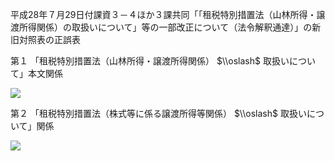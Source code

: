 平成28年７月29日付課資３－４ほか３課共同「「租税特別措置法（山林所得・譲渡所得関係）の取扱いについて」等の一部改正について（法令解釈通達）」の新旧対照表の正誤表

第１ 「租税特別措置法（山林所得・譲渡所得関係） $\\oslash$ 取扱いについて」本文関係

![](https://www.nta.go.jp/tmp/db5183c2-adcf-4239-b270-9aa9d0187318/images/a941f74ae4876585e6a3c79abb17367480f4f76bf4a05c6dbc451b26569f8e8f.jpg)

第２ 「租税特別措置法（株式等に係る譲渡所得等関係） $\\oslash$ 取扱いについて」関係

![](https://www.nta.go.jp/tmp/db5183c2-adcf-4239-b270-9aa9d0187318/images/9f5f58fd95fdc0c46d214a81b3a7065f4dc371469ca30f67d81a75b77d74bc49.jpg)